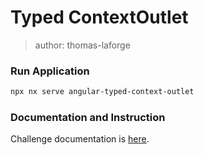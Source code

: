 # Typed ContextOutlet

> author: thomas-laforge

### Run Application

```bash
npx nx serve angular-typed-context-outlet
```

### Documentation and Instruction

Challenge documentation is [here](https://angular-challenges.vercel.app/challenges/angular/4-typed-context-outlet/).
